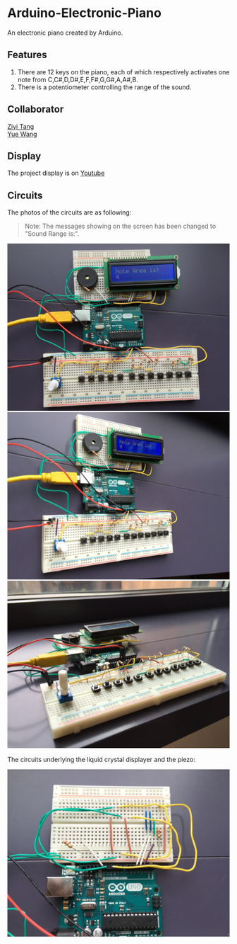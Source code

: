 # Arduino-Electronic-Piano
An electronic piano created by Arduino. 

## Features
1. There are 12 keys on the piano, each of which respectively activates one note from C,C#,D,D#,E,F,F#,G,G#,A,A#,B.  
2. There is a potentiometer controlling the range of the sound.

## Collaborator
[Ziyi Tang](https://github.com/Charlespartina)  
[Yue Wang](https://github.com/percell)


## Display
The project display is on [Youtube](https://youtu.be/UJxT5EbblqU)

## Circuits
The photos of the circuits are as following:  

> Note: The messages showing on the screen has been changed to "Sound Range is:".  

![Image is currently not available](https://raw.githubusercontent.com/Charlespartina/Arduino-Electronic-Piano/master/img/IMG_0375.JPG)
![Image is currently not available](https://raw.githubusercontent.com/Charlespartina/Arduino-Electronic-Piano/master/img/IMG_0376.JPG)  
![Image is currently not available](https://raw.githubusercontent.com/Charlespartina/Arduino-Electronic-Piano/master/img/IMG_0380.JPG)


The circuits underlying the liquid crystal displayer and the piezo:

![Image is currently not available](https://raw.githubusercontent.com/Charlespartina/Arduino-Electronic-Piano/master/img/IMG_0379.jpg)


